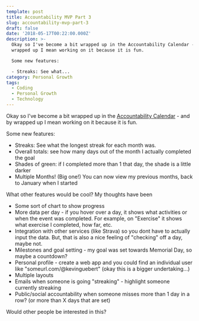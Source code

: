 ```yaml
---
template: post
title: Accountability MVP Part 3
slug: accountability-mvp-part-3
draft: false
date: '2018-05-17T00:22:00.000Z'
description: >-
  Okay so I've become a bit wrapped up in the Accountability Calendar - and by
  wrapped up I mean working on it because it is fun.

  Some new features:

  - Streaks: See what...
category: Personal Growth
tags:
  - Coding
  - Personal Growth
  - Technology
---
```


Okay so I've become a bit wrapped up in the [Accountability Calendar](/accountability-calendar/) - and by wrapped up I mean working on it because it is fun.

Some new features:

- Streaks: See what the longest streak for each month was.
- Overall totals: see how many days out of the month I actually completed the goal
- Shades of green: if I completed more than 1 that day, the shade is a little darker
- Multiple Months! (Big one!) You can now view my previous months, back to January when I started

What other features would be cool? My thoughts have been

- Some sort of chart to show progress
- More data per day - if you hover over a day, it shows what activities or when the event was completed. For example, on "Exercise" it shows what exercise I completed, how far, etc.
- Integration with other services (like Strava) so you dont have to actually input the data. But, that is also a nice feeling of "checking" off a day, maybe not.
- Milestones and goal setting - my goal was set towards Memorial Day, so maybe a countdown?
- Personal profile - create a web app and you could find an individual user like "someurl.com/@kevinguebert" (okay this is a bigger undertaking...)
- Multiple layouts
- Emails when someone is going "streaking" - highlight someone currently streaking
- Public/social accountability when someone misses more than 1 day in a row? (or more than X days that are set)

Would other people be interested in this?
